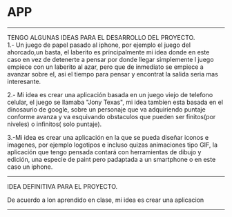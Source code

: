 
# APP
_ _ _
TENGO ALGUNAS IDEAS PARA EL DESARROLLO DEL PROYECTO.   
1.- Un juego de papel pasado al iphone, por ejemplo el juego del ahorcado,un basta, el laberito es principalmente mi idea donde en este caso en vez de detenerte a pensar por donde llegar simplemente l juego empiece con un laberito al azar, pero que de inmediato se empiece a avanzar sobre el, asi el tiempo para pensar y encontrat la salida seria mas interesante.   

2.- Mi idea es crear una aplicación basada en un juego viejo de telefono celular, el juego se llamaba "Jony Texas", mi idea tambien esta basada en el dinosaurio de google, sobre un personaje que va adquiriendo puntaje conforme avanza y va esquivando obstaculos que pueden ser finitos(por niveles) o infinitos( solo puntaje).   

3.-Mi idea es crear una aplicación en la que se pueda diseñar iconos e imagenes, por ejemplo logotipos e incluso quizas animaciones tipo GIF, la aplicación que tengo pensada contará con herramientas de dibujo y edición, una especie de paint pero padaptada a un smartphone o en este caso un iphone.  
_ _ _

IDEA DEFINITIVA PARA EL PROYECTO.

De acuerdo a lon aprendido en clase, mi idea es crear una aplicacion 
- - -
